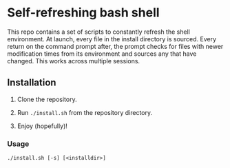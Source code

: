 # Self-refreshing bash shell

This repo contains a set of scripts to constantly refresh the shell environment.
At launch, every file in the install directory is sourced.  Every return on the
command prompt after, the prompt checks for files with newer modification times
from its environment and sources any that have changed.  This works across
multiple sessions.

## Installation

1. Clone the repository.

2. Run `./install.sh` from the repository directory.

3. Enjoy (hopefully)!

### Usage

    ./install.sh [-s] [<installdir>]
